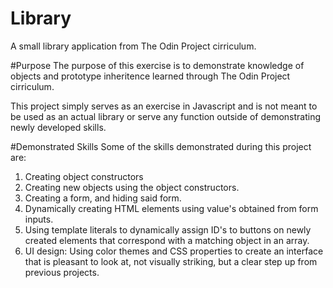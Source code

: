 # Library
A small library application from The Odin Project cirriculum.

#Purpose
The purpose of this exercise is to demonstrate knowledge of objects and prototype inheritence learned through The Odin Project cirriculum.

This project simply serves as an exercise in Javascript and is not meant to be used as an actual library or serve any function outside of
demonstrating newly developed skills.

#Demonstrated Skills
Some of the skills demonstrated during this project are:
1) Creating object constructors
2) Creating new objects using the object constructors.
3) Creating a form, and hiding said form.
4) Dynamically creating HTML elements using value's obtained from form inputs.
4) Using template literals to dynamically assign ID's to buttons on newly created elements that correspond with a matching object in an array.
5) UI design: Using color themes and CSS properties to create an interface that is pleasant to look at, not visually striking, but a clear step up
from previous projects.
